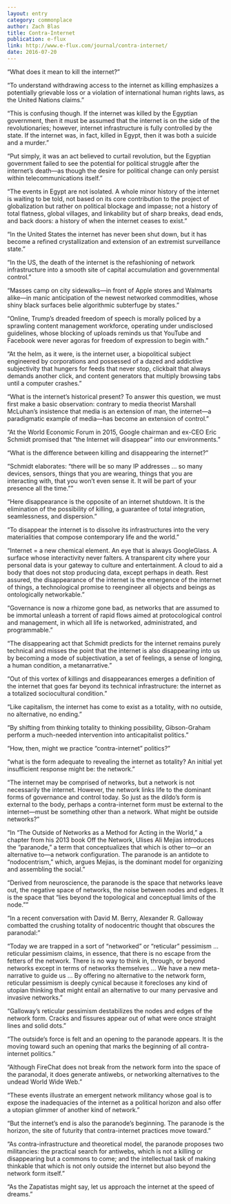 ```yaml
---
layout: entry
category: commonplace
author: Zach Blas
title: Contra-Internet
publication: e-flux
link: http://www.e-flux.com/journal/contra-internet/
date: 2016-07-20
---
```


“What does it mean to kill the internet?”

“To understand withdrawing access to the internet as killing emphasizes a potentially grievable loss or a violation of international human rights laws, as the United Nations claims.”

“This is confusing though. If the internet was killed by the Egyptian government, then it must be assumed that the internet is on the side of the revolutionaries; however, internet infrastructure is fully controlled by the state. If the internet was, in fact, killed in Egypt, then it was both a suicide and a murder.”

“Put simply, it was an act believed to curtail revolution, but the Egyptian government failed to see the potential for political struggle after the internet’s death—as though the desire for political change can only persist within telecommunications itself.”

“The events in Egypt are not isolated. A whole minor history of the internet is waiting to be told, not based on its core contribution to the project of globalization but rather on political blockage and impasse; not a history of total flatness, global villages, and linkability but of sharp breaks, dead ends, and back doors: a history of when the internet ceases to exist.”

“In the United States the internet has never been shut down, but it has become a refined crystallization and extension of an extremist surveillance state.”

“In the US, the death of the internet is the refashioning of network infrastructure into a smooth site of capital accumulation and governmental control.”

“Masses camp on city sidewalks—in front of Apple stores and Walmarts alike—in manic anticipation of the newest networked commodities, whose shiny black surfaces belie algorithmic subterfuge by states.”

“Online, Trump’s dreaded freedom of speech is morally policed by a sprawling content management workforce, operating under undisclosed guidelines, whose blocking of uploads reminds us that YouTube and Facebook were never agoras for freedom of expression to begin with.”

“At the helm, as it were, is the internet user, a biopolitical subject engineered by corporations and possessed of a dazed and addictive subjectivity that hungers for feeds that never stop, clickbait that always demands another click, and content generators that multiply browsing tabs until a computer crashes.”

“What is the internet’s historical present? To answer this question, we must first make a basic observation: contrary to media theorist Marshall McLuhan’s insistence that media is an extension of man, the internet—a paradigmatic example of media—has become an extension of control.”

“At the World Economic Forum in 2015, Google chairman and ex-CEO Eric Schmidt promised that “the Internet will disappear” into our environments.”

“What is the difference between killing and disappearing the internet?”

“Schmidt elaborates: “there will be so many IP addresses … so many devices, sensors, things that you are wearing, things that you are interacting with, that you won’t even sense it. It will be part of your presence all the time.””

“Here disappearance is the opposite of an internet shutdown. It is the elimination of the possibility of killing, a guarantee of total integration, seamlessness, and dispersion.”

“To disappear the internet is to dissolve its infrastructures into the very materialities that compose contemporary life and the world.”

“Internet = a new chemical element. An eye that is always GoogleGlass. A surface whose interactivity never falters. A transparent city where your personal data is your gateway to culture and entertainment. A cloud to aid a body that does not stop producing data, except perhaps in death. Rest assured, the disappearance of the internet is the emergence of the internet of things, a technological promise to reengineer all objects and beings as ontologically networkable.”

“Governance is now a rhizome gone bad, as networks that are assumed to be immortal unleash a torrent of rapid flows aimed at protocological control and management, in which all life is networked, administrated, and programmable.”

“The disappearing act that Schmidt predicts for the internet remains purely technical and misses the point that the internet is also disappearing into us by becoming a mode of subjectivation, a set of feelings, a sense of longing, a human condition, a metanarrative.”

“Out of this vortex of killings and disappearances emerges a definition of the internet that goes far beyond its technical infrastructure: the internet as a totalized sociocultural condition.”

“Like capitalism, the internet has come to exist as a totality, with no outside, no alternative, no ending.”

“By shifting from thinking totality to thinking possibility, Gibson-Graham perform a much-needed intervention into anticapitalist politics.”

“How, then, might we practice “contra-internet” politics?”

“what is the form adequate to revealing the internet as totality? An initial yet insufficient response might be: the network.”

“The internet may be comprised of networks, but a network is not necessarily the internet. However, the network links life to the dominant forms of governance and control today. So just as the dildo’s form is external to the body, perhaps a contra-internet form must be external to the internet—must be something other than a network. What might be outside networks?”

“In “The Outside of Networks as a Method for Acting in the World,” a chapter from his 2013 book Off the Network, Ulises Ali Mejias introduces the “paranode,” a term that conceptualizes that which is other to—or an alternative to—a network configuration. The paranode is an antidote to “nodocentrism,” which, argues Mejias, is the dominant model for organizing and assembling the social.”

“Derived from neuroscience, the paranode is the space that networks leave out, the negative space of networks, the noise between nodes and edges. It is the space that “lies beyond the topological and conceptual limits of the node.””

“In a recent conversation with David M. Berry, Alexander R. Galloway combatted the crushing totality of nodocentric thought that obscures the paranodal:”

“Today we are trapped in a sort of “networked” or “reticular” pessimism … reticular pessimism claims, in essence, that there is no escape from the fetters of the network. There is no way to think in, through, or beyond networks except in terms of networks themselves … We have a new meta-narrative to guide us … By offering no alternative to the network form, reticular pessimism is deeply cynical because it forecloses any kind of utopian thinking that might entail an alternative to our many pervasive and invasive networks.”

“Galloway’s reticular pessimism destabilizes the nodes and edges of the network form. Cracks and fissures appear out of what were once straight lines and solid dots.”

“The outside’s force is felt and an opening to the paranode appears. It is the moving toward such an opening that marks the beginning of all contra-internet politics.”

“Although FireChat does not break from the network form into the space of the paranodal, it does generate antiwebs, or networking alternatives to the undead World Wide Web.”

“These events illustrate an emergent network militancy whose goal is to expose the inadequacies of the internet as a political horizon and also offer a utopian glimmer of another kind of network.”

“But the internet’s end is also the paranode’s beginning. The paranode is the horizon, the site of futurity that contra-internet practices move toward.”

“As contra-infrastructure and theoretical model, the paranode proposes two militancies: the practical search for antiwebs, which is not a killing or disappearing but a commons to come; and the intellectual task of making thinkable that which is not only outside the internet but also beyond the network form itself.”

“As the Zapatistas might say, let us approach the internet at the speed of dreams.”






